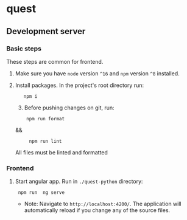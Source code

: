 # quest

## Development server

### Basic steps

These steps are common for frontend.

1. Make sure you have `node` version `^16` and `npm` version `^8` installed.

2. Install packages. In the project's root directory run:

   ```
      npm i
   ```

   3. Before pushing changes on git, run:
    ```
        npm run format
    ```
    &&

    ```
         npm run lint
    ```
   All files must be linted and formatted

### Frontend

1. Start angular app. Run in `./quest-python` directory:
   ```
    npm run  ng serve
   ```
   - Note: Navigate to `http://localhost:4200/`. The application will automatically reload if you change any of the source files.